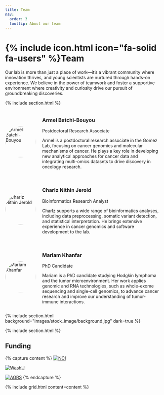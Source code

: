 ```yaml
---
title: Team
nav:
  order: 3
  tooltip: About our team
---
```


# {% include icon.html icon="fa-solid fa-users" %}Team

Our lab is more than just a place of work—it’s a vibrant community where innovation thrives, and young scientists are nurtured through hands-on experience. We believe in the power of teamwork and foster a supportive environment where creativity and curiosity drive our pursuit of groundbreaking discoveries.

{% include section.html %}

<div style="display: flex; flex-direction: column; gap: 20px;">
  <div style="display: flex; align-items: center;">
    <img src="{{ site.baseurl }}/images/team/Armel.jpeg" alt="Armel Batchi-Bouyou" style="width: 100px; height: 100px; border-radius: 50%; margin-right: 20px;">
    <div>
      <h3>Armel Batchi-Bouyou</h3>
      <p>Postdoctoral Research Associate</p>
      <p>Armel is a postdoctoral research associate in the Gomez Lab, focusing on cancer genomics and molecular mechanisms of cancer. He plays a key role in developing new analytical approaches for cancer data and integrating multi-omics datasets to drive discovery in oncology research.</p>
    </div>
  </div>

  <div style="display: flex; align-items: center;">
    <img src="{{ site.baseurl }}/images/team/Charlz.jpeg" alt="Charlz Nithin Jerold" style="width: 100px; height: 100px; border-radius: 50%; margin-right: 20px;">
    <div>
      <h3>Charlz Nithin Jerold</h3>
      <p>Bioinformatics Research Analyst</p>
      <p>Charlz supports a wide range of bioinformatics analyses, including data preprocessing, somatic variant detection, and statistical interpretation. He brings extensive experience in cancer genomics and software development to the lab.</p>
    </div>
  </div>

  <div style="display: flex; align-items: center;">
    <img src="{{ site.baseurl }}/images/team/MKhanfar_HSG.jpg" alt="Mariam Khanfar" style="width: 100px; height: 100px; border-radius: 50%; margin-right: 20px;">
    <div>
      <h3>Mariam Khanfar</h3>
      <p>PhD Candidate</p>
      <p>Mariam is a PhD candidate studying Hodgkin lymphoma and the tumor microenvironment. Her work applies genomic and RNA technologies, such as whole-exome sequencing and single-cell genomics, to advance cancer research and improve our understanding of tumor-immune interactions.</p>
    </div>
  </div>
</div>

{% include section.html background="images/stock_image/background.jpg" dark=true %}

{% include section.html %}
## Funding

{% capture content %}
[![NCI](https://feliciagomezlab.github.io/Gomez-Lab.github.io/images/funding/nci-logo.png)](https://www.cancer.gov/)

[![WashU](https://feliciagomezlab.github.io/Gomez-Lab.github.io/images/funding/Washu_medicine.png)](https://medicine.wustl.edu/)

[![AGRS](https://feliciagomezlab.github.io/Gomez-Lab.github.io/images/funding/ACS-1.png)](https://www.americanresearchgrants.org/)
{% endcapture %}

{% include grid.html content=content %}
